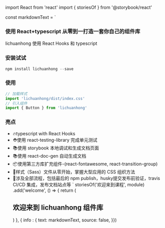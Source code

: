 import React from 'react'
import { storiesOf } from '@storybook/react'

const markdownText = `
### 使用 React+typescript 从零到一打造一套你自己的组件库
lichuanhong 使用 React Hooks 和 typescript

### 安装试试

~~~javascript
npm install lichuanhong --save
~~~


### 使用

~~~javascript
// 加载样式
import 'lichuanhong/dist/index.css'
// 引入组件
import { Button } from 'lichuanhong'
~~~

### 亮点

* 🔥typescript with React Hooks
* ⛑️使用 react-testing-library 完成单元测试
* 📚使用 storybook 本地调试和生成文档页面
* 📚使用 react-doc-gen 自动生成文档
* 📦使用第三方库扩充组件-(react-fontawesome, react-transition-group)
* 🌹样式（Sass）文件从零开始，掌握大型应用的 CSS 组织方法
* 🎉涉及全部流程，包括最后的 npm publish，husky提交发布前验证，travis CI/CD 集成，发布文档站点等
`
storiesOf('欢迎来到课程', module)
  .add('welcome', () => {
    return (
      <h2>欢迎来到 lichuanhong 组件库</h2>
    )
  }, { info : { text: markdownText, source: false, }})